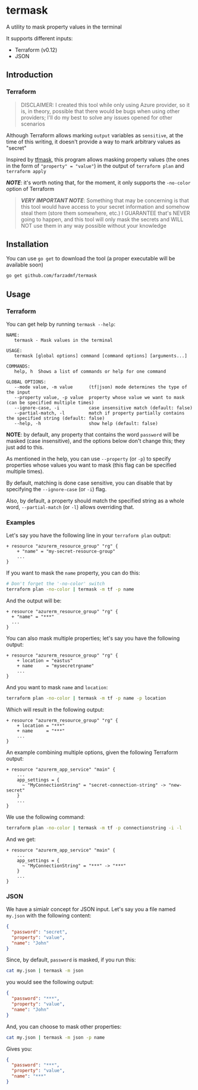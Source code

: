 # termask

A utility to mask property values in the terminal

It supports different inputs:

- Terraform (v0.12)
- JSON

## Introduction

### Terraform

> DISCLAIMER: I created this tool while only using Azure provider, so it is, in theory, possible that there would be bugs
> when using other providers; I'll do my best to solve any issues opened for other scenarios

Although Terraform allows marking `output` variables as `sensitive`, at the time of this writing, it doesn't provide a way to mark arbitrary values as "secret"

Inspired by [tfmask](https://github.com/cloudposse/tfmask), this program allows masking property values (the ones in the form of
`"property" = "value"`) in the output of `terraform plan` and `terraform apply`

***NOTE***: it's worth noting that, for the moment, it only supports the `-no-color` option of Terraform

> ***VERY IMPORTANT NOTE***:
> Something that may be concerning is that this tool would have access to your secret information and somehow steal them (store them somewhere, etc.)
> I GUARANTEE that's NEVER going to happen, and this tool will only mask the secrets and WILL NOT use them in any way possible without your knowledge

## Installation

You can use `go get` to download the tool (a proper executable will be available soon)

```bash
go get github.com/farzadmf/termask
```

## Usage

### Terraform

You can get help by running `termask --help`:

```text
NAME:
   termask - Mask values in the terminal

USAGE:
   termask [global options] command [command options] [arguments...]

COMMANDS:
   help, h  Shows a list of commands or help for one command

GLOBAL OPTIONS:
   --mode value, -m value      (tf|json) mode determines the type of the input
   --property value, -p value  property whose value we want to mask (can be specified multiple times)
   --ignore-case, -i           case insensitive match (default: false)
   --partial-match, -l         match if property partially contains the specified string (default: false)
   --help, -h                  show help (default: false)
```

**NOTE**: by default, any property that contains the word `password` will be masked (case insensitive), and the options
below don't change this; they just add to this.

As mentioned in the help, you can use `--property` (or `-p`) to specify properties whose values you want to mask
(this flag can be specified multiple times).

By default, matching is done case sensitive, you can disable that by specifying the `--ignore-case` (or `-i`) flag.

Also, by default, a property should match the specified string as a whole word, `--partial-match` (or `-l`) allows overriding that.

### Examples

Let's say you have the following line in your `terraform plan` output:

```text
+ resource "azurerm_resource_group" "rg" {
    + "name" = "my-secret-resource-group"
    ...
}
```

If you want to mask the `name` property, you can do this:

```bash
# Don't forget the '-no-color' switch
terraform plan -no-color | termask -m tf -p name
```

And the output will be:

```text
+ resource "azurerm_resource_group" "rg" {
  + "name" = "***"
  ...
}
```

You can also mask multiple properties; let's say you have the following output:

```text
+ resource "azurerm_resource_group" "rg" {
    + location = "eastus"
    + name     = "mysecretrgname"
    ...
}
```

And you want to mask `name` and `location`:

```bash
terraform plan -no-color | termask -m tf -p name -p location
```

Which will result in the following output:

```text
+ resource "azurerm_resource_group" "rg" {
    + location = "***"
    + name     = "***"
    ...
}
```

An example combining multiple options, given the following Terraform output:

```text
+ resource "azurerm_app_service" "main" {
    ...
    app_settings = {
      ~ "MyConnectionString" = "secret-connection-string" -> "new-secret"
    }
    ...
}
```

We use the following command:

```bash
terraform plan -no-color | termask -m tf -p connectionstring -i -l
```

And we get:

```text
+ resource "azurerm_app_service" "main" {
    ...
    app_settings = {
      ~ "MyConnectionString" = "***" -> "***"
    }
    ...
}
```

### JSON

We have a simialr concept for JSON input. Let's say you a file named `my.json` with the following content:

```json
{
  "password": "secret",
  "property": "value",
  "name": "John"
}
```

Since, by default, `password` is masked, if you run this:

```bash
cat my.json | termask -m json
```

you would see the following output:

```json
{
  "password": "***",
  "property": "value",
  "name": "John"
}
```

And, you can choose to mask other properties:

```bash
cat my.json | termask -m json -p name
```

Gives you:

```json
{
  "password": "***",
  "property": "value",
  "name": "***"
}
```
